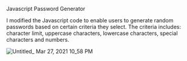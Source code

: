 Javascript Password Generator

I modified the Javascript code to enable users to generate random passwords based on certain criteria they select. 
The criteria includes: character limit, uppercase characters, lowercase characters, special characters and numbers. 

![Untitled_ Mar 27, 2021 10_58 PM](https://user-images.githubusercontent.com/79679121/112741087-4dc76180-8f50-11eb-97a0-9be19310f7ec.gif)
